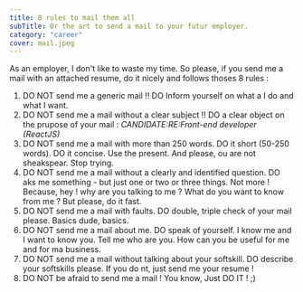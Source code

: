 ```yaml
---
title: 8 rules to mail them all
subTitle: Or the art to send a mail to your futur employer.
category: "career"
cover: mail.jpeg
---
```


As an employer, I don't like to waste my time. So please, if you send me a mail with an attached resume, do it nicely and follows thoses 8 rules :

1. DO NOT send me a generic mail !! DO Inform yourself on what a I do and what I want.
2. DO NOT send me a mail without a clear subject !! DO a clear object on the prupose of your mail : _CANDIDATE:RE:Front-end developer (ReactJS)_
3. DO NOT send me a mail with more than 250 words. DO it short (50-250 words). DO it concise. Use the present. And please, ou are not sheakspear. Stop trying.
4. DO NOT send me a mail without a clearly and identified question. DO aks me something - but just one or two or three things. Not more ! Because, hey ! why are you talking to me ? What do you want to know from me ? But please, do it fast.
5. DO NOT send me a mail with faults. DO double, triple check of your mail please. Basics dude, basics.
6. DO NOT send me a mail about me. DO speak of yourself. I know me and I want to know you. Tell me who are you. How can you be useful for me and for ma business.
7. DO NOT send me a mail without talking about your softskill. DO describe your softskills please. If you do nt, just send me your resume !
8. DO NOT be afraid to send me a mail ! You know, Just DO IT ! ;)
